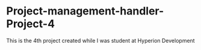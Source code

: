 # Project-management-handler-Project-4
This is the 4th project created while I was student at Hyperion Development
